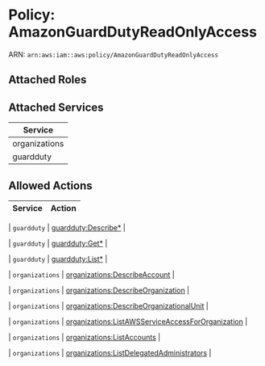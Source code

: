 # Policy: AmazonGuardDutyReadOnlyAccess

ARN: `arn:aws:iam::aws:policy/AmazonGuardDutyReadOnlyAccess`

## Attached Roles

## Attached Services

| Service |
|---------|
| organizations |
| guardduty |

## Allowed Actions

| Service | Action |
|:-------:|--------|

| `guardduty` | [guardduty:Describe*](../actions.md#guardduty:describeall) |

| `guardduty` | [guardduty:Get*](../actions.md#guardduty:getall) |

| `guardduty` | [guardduty:List*](../actions.md#guardduty:listall) |

| `organizations` | [organizations:DescribeAccount](../actions.md#organizations:describeaccount) |

| `organizations` | [organizations:DescribeOrganization](../actions.md#organizations:describeorganization) |

| `organizations` | [organizations:DescribeOrganizationalUnit](../actions.md#organizations:describeorganizationalunit) |

| `organizations` | [organizations:ListAWSServiceAccessForOrganization](../actions.md#organizations:listawsserviceaccessfororganization) |

| `organizations` | [organizations:ListAccounts](../actions.md#organizations:listaccounts) |

| `organizations` | [organizations:ListDelegatedAdministrators](../actions.md#organizations:listdelegatedadministrators) |
